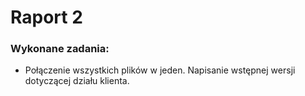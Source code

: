 # Raport 2
### Wykonane zadania:
* Połączenie wszystkich plików w jeden. Napisanie wstępnej wersji dotyczącej działu klienta. 
